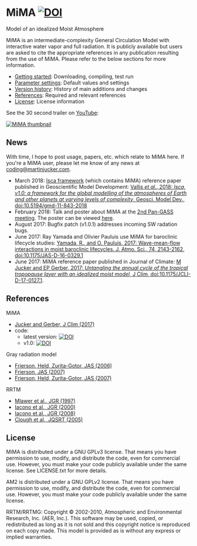 # MiMA [![DOI](https://zenodo.org/badge/36012278.svg)](https://zenodo.org/badge/latestdoi/36012278)
Model of an idealized Moist Atmosphere

MiMA is an intermediate-complexity General Circulation Model with interactive water vapor and full radiation. It is publicly available but users are asked to cite the appropriate references in any publication resulting from the use of MiMA. Please refer to the below sections for more information.

* [Getting started](GettingStarted.md): Downloading, compiling, test run
* [Parameter settings](Parameters.md): Default values and settings
* [Version history](Versions.md): History of main additions and changes
* [References](#references): Required and relevant references
* [License](#license): License information

See the 30 second trailer on [YouTube](https://www.youtube.com/watch?v=8UfaFnGtCrk "Model of an idealized Moist Atmosphere (MiMA)"):

[![MiMA thumbnail](https://img.youtube.com/vi/8UfaFnGtCrk/0.jpg)](https://www.youtube.com/watch?v=8UfaFnGtCrk "Model of an idealized Moist Atmosphere (MiMA)")

## News
With time, I hope to post usage, papers, etc. which relate to MiMA here. If you're a MiMA user, please let me know of any news at <coding@martinjucker.com>.

* March 2018: [Isca framework](https://empslocal.ex.ac.uk/people/staff/gv219/ISCA/index.html) (which contains MiMA) reference paper published in Geoscientific Model Development: [Vallis _et al._, 2018: *Isca, v1.0: a framework for the global modelling of the atmospheres of Earth and other planets at varying levels of complexity*, Geosci. Model Dev., doi:10.5194/gmd-11-843-2018](https://doi.org/10.5194/gmd-11-843-2018)
* February 2018: Talk and poster about MiMA at the [2nd Pan-GASS meeting](http://singh.sci.monash.edu/Pan-GASS/index.shtml). The poster can be viewed [here](https://doi.org/10.6084/m9.figshare.6118934.v1).
* August 2017: Bugfix patch (v1.0.1) addresses incoming SW radation bugs.
* June 2017: Ray Yamada and Olivier Pauluis use MiMA for baroclinic lifecycle studies: [Yamada, R., and O. Pauluis, 2017: Wave-mean-flow interactions in moist baroclinic lifecycles. J. Atmo. Sci., 74, 2143-2162, doi:10.1175/JAS-D-16-0329.1](https://doi.org/10.1175/JAS-D-16-0329.1)
* June 2017: MiMA reference paper published in Journal of Climate:
[M Jucker and EP Gerber, 2017: *Untangling the annual cycle of the tropical tropopause layer with an idealized moist model*, J Clim, doi:10.1175/JCLI-D-17-0127.1](http://dx.doi.org/10.1175/JCLI-D-17-0127.1).



## References

MiMA
* [Jucker and Gerber, J Clim (2017)](http://dx.doi.org/10.1175/JCLI-D-17-0127.1)
* code:
  * latest version: [![DOI](https://zenodo.org/badge/36012278.svg)](https://zenodo.org/badge/latestdoi/36012278)
  * v1.0: [![DOI](https://zenodo.org/badge/DOI/10.5281/zenodo.321708.svg)](https://doi.org/10.5281/zenodo.321708)

Gray radiation model
* [Frierson, Held, Zurita-Gotor, JAS (2006)](http://journals.ametsoc.org/doi/abs/10.1175/JAS3753.1)
* [Frierson, JAS (2007)](http://journals.ametsoc.org/doi/abs/10.1175/JAS3935.1)
* [Frierson, Held, Zurita-Gotor, JAS (2007)](http://journals.ametsoc.org/doi/abs/10.1175/JAS3913.1)

RRTM
* [Mlawer et al., JGR (1997)](http://doi.wiley.com/10.1029/97JD00237)
* [Iacono et al., JGR (2000)](http://doi.wiley.com/10.1029/2000JD900091)
* [Iacono et al., JGR (2008)](http://onlinelibrary.wiley.com/doi/10.1029/2008JD009944/abstract)
* [Clough et al., JQSRT (2005)](http://www.sciencedirect.com/science/article/pii/S0022407304002158)


## License

MiMA is distributed under a GNU GPLv3 license. That means you have permission to use, modify, and distribute the code, even for commercial use. However, you must make your code publicly available under the same license. See LICENSE.txt for more details.

AM2 is distributed under a GNU GPLv2 license. That means you have permission to use, modify, and distribute the code, even for commercial use. However, you must make your code publicly available under the same license.

RRTM/RRTMG: Copyright © 2002-2010, Atmospheric and Environmental Research, Inc. (AER, Inc.). This software may be used, copied, or redistributed as long as it is not sold and this copyright notice is reproduced on each copy made. This model is provided as is without any express or implied warranties.

